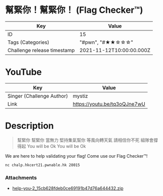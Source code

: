 # 幫緊你！幫緊你！ (Flag Checker™)


| Key | Value |
| --- | ----- |
| ID | 15 |
| Tags (Categories) | "#pwn", "#★★☆☆☆" |
| Challenge release timestamp | 2021-11-12T10:00:00.000Z |

# YouTube

| Key | Value |
| --- | ----- |
| Singer (Challenge Author) | mystiz
| Link | https://youtu.be/tq3oQJne7wU

# Description

> 幫緊你 幫緊你
> 當無力 堅持集氣幫你
> 等風向轉天氣
> 請相信你不死
> 組隊會撐得起
> You will be Ok
> You will be Ok

We are here to help validating your flag! Come use our Flag Checker™!

```bash
nc chalp.hkcert21.pwnable.hk 28015
```

### Attachments

- [help-you-2_15cb628fdeb0ce69191b47d76a644432.zip](https://file.hkcert21.pwnable.hk/help-you-2_15cb628fdeb0ce69191b47d76a644432.zip)